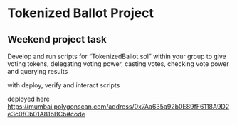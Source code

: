 # Tokenized Ballot Project

## Weekend project task
Develop and run scripts for “TokenizedBallot.sol” within your group to give voting tokens, delegating voting power, casting votes, checking vote power and querying results

with deploy, verify and interact scripts

deployed here https://mumbai.polygonscan.com/address/0x7Aa635a92b0E89fF6118A9D2e3c0fCb01A81bBCb#code
